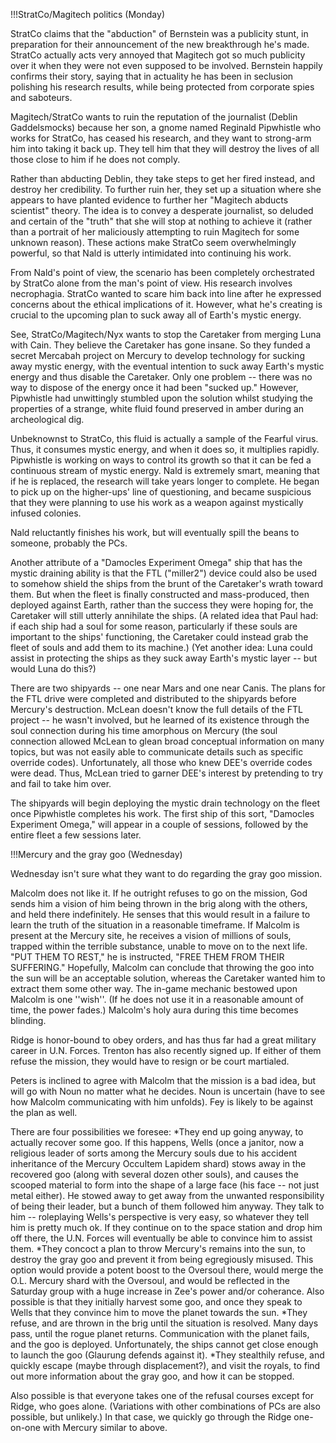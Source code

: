 !!!StratCo/Magitech politics (Monday)

StratCo claims that the &quot;abduction&quot; of Bernstein was a publicity stunt, in preparation for their announcement of the new breakthrough he's made. StratCo actually acts very annoyed that Magitech got so much publicity over it when they were not even supposed to be involved. Bernstein happily confirms their story, saying that in actuality he has been in seclusion polishing his research results, while being protected from corporate spies and saboteurs.

Magitech/StratCo wants to ruin the reputation of the journalist (Deblin Gaddelsmocks) because her son, a gnome named Reginald Pipwhistle who works for StratCo, has ceased his research, and they want to strong-arm him into taking it back up. They tell him that they will destroy the lives of all those close to him if he does not comply.

Rather than abducting Deblin, they take steps to get her fired instead, and destroy her credibility. To further ruin her, they set up a situation where she appears to have planted evidence to further her &quot;Magitech abducts scientist&quot; theory. The idea is to convey a desperate journalist, so deluded and certain of the &quot;truth&quot; that she will stop at nothing to achieve it (rather than a portrait of her maliciously attempting to ruin Magitech for some unknown reason). These actions make StratCo seem overwhelmingly powerful, so that Nald is utterly intimidated into continuing his work.

From Nald's point of view, the scenario has been completely orchestrated by StratCo alone from the man's point of view. His research involves necrophagia. StratCo wanted to scare him back into line after he expressed concerns about the ethical implications of it. However, what he's creating is crucial to the upcoming plan to suck away all of Earth's mystic energy.

See, StratCo/Magitech/Nyx wants to stop the Caretaker from merging Luna with Cain. They believe the Caretaker has gone insane. So they funded a secret Mercabah project on Mercury to develop technology for sucking away mystic energy, with the eventual intention to suck away Earth's mystic energy and thus disable the Caretaker. Only one problem -- there was no way to dispose of the energy once it had been &quot;sucked up.&quot; However, Pipwhistle had unwittingly stumbled upon the solution whilst studying the properties of a strange, white fluid found preserved in amber during an archeological dig.

Unbeknownst to StratCo, this fluid is actually a sample of the Fearful virus. Thus, it consumes mystic energy, and when it does so, it multiplies rapidly. Pipwhistle is working on ways to control its growth so that it can be fed a continuous stream of mystic energy. Nald is extremely smart, meaning that if he is replaced, the research will take years longer to complete. He began to pick up on the higher-ups' line of questioning, and became suspicious that they were planning to use his work as a weapon against mystically infused colonies.

Nald reluctantly finishes his work, but will eventually spill the beans to someone, probably the PCs.

Another attribute of a &quot;Damocles Experiment Omega&quot; ship that has the mystic draining ability is that the FTL (&quot;miller2&quot;) device could also be used to somehow shield the ships from the brunt of the Caretaker's wrath toward them. But when the fleet is finally constructed and mass-produced, then deployed against Earth, rather than the success they were hoping for, the Caretaker will still utterly annihilate the ships. (A related idea that Paul had: if each ship had a soul for some reason, particularly if these souls are important to the ships' functioning, the Caretaker could instead grab the fleet of souls and add them to its machine.) (Yet another idea: Luna could assist in protecting the ships as they suck away Earth's mystic layer -- but would Luna do this?)

There are two shipyards -- one near Mars and one near Canis. The plans for the FTL drive were completed and distributed to the shipyards before Mercury's destruction. McLean doesn't know the full details of the FTL project -- he wasn't involved, but he learned of its existence through the soul connection during his time amorphous on Mercury (the soul connection allowed McLean to glean broad conceptual information on many topics, but was not easily able to communicate details such as specific override codes). Unfortunately, all those who knew DEE's override codes were dead. Thus, McLean tried to garner DEE's interest by pretending to try and fail to take him over.

The shipyards will begin deploying the mystic drain technology on the fleet once Pipwhistle completes his work. The first ship of this sort, &quot;Damocles Experiment Omega,&quot; will appear in a couple of sessions, followed by the entire fleet a few sessions later.


!!!Mercury and the gray goo (Wednesday)

Wednesday isn't sure what they want to do regarding the gray goo mission.

Malcolm does not like it. If he outright refuses to go on the mission, God sends him a vision of him being thrown in the brig along with the others, and held there indefinitely. He senses that this would result in a failure to learn the truth of the situation in a reasonable timeframe. If Malcolm is present at the Mercury site, he receives a vision of millions of souls, trapped within the terrible substance, unable to move on to the next life. &quot;PUT THEM TO REST,&quot; he is instructed, &quot;FREE THEM FROM THEIR SUFFERING.&quot; Hopefully, Malcolm can conclude that throwing the goo into the sun will be an acceptable solution, whereas the Caretaker wanted him to extract them some other way. The in-game mechanic bestowed upon Malcolm is one ''wish''. (If he does not use it in a reasonable amount of time, the power fades.) Malcolm's holy aura during this time becomes blinding.

Ridge is honor-bound to obey orders, and has thus far had a great military career in U.N. Forces. Trenton has also recently signed up. If either of them refuse the mission, they would have to resign or be court martialed.

Peters is inclined to agree with Malcolm that the mission is a bad idea, but will go with Noun no matter what he decides. Noun is uncertain (have to see how Malcolm communicating with him unfolds). Fey is likely to be against the plan as well.

There are four possibilities we foresee:
*They end up going anyway, to actually recover some goo. If this happens, Wells (once a janitor, now a religious leader of sorts among the Mercury souls due to his accident inheritance of the Mercury Occultem Lapidem shard) stows away in the recovered goo (along with several dozen other souls), and causes the scooped material to form into the shape of a large face (his face -- not just metal either). He stowed away to get away from the unwanted responsibility of being their leader, but a bunch of them followed him anyway. They talk to him -- roleplaying Wells's perspective is very easy, so whatever they tell him is pretty much ok. If they continue on to the space station and drop him off there, the U.N. Forces will eventually be able to convince him to assist them.
*They concoct a plan to throw Mercury's remains into the sun, to destroy the gray goo and prevent it from being egregiously misused. This option would provide a potent boost to the Oversoul there, would merge the O.L. Mercury shard with the Oversoul, and would be reflected in the Saturday group with a huge increase in Zee's power and/or coherance. Also possible is that they initially harvest some goo, and once they speak to Wells that they convince him to move the planet towards the sun.
*They refuse, and are thrown in the brig until the situation is resolved. Many days pass, until the rogue planet returns. Communication with the planet fails, and the goo is deployed. Unfortunately, the ships cannot get close enough to launch the goo (Glaurung defends against it).
*They stealthily refuse, and quickly escape (maybe through displacement?), and visit the royals, to find out more information about the gray goo, and how it can be stopped.

Also possible is that everyone takes one of the refusal courses except for Ridge, who goes alone. (Variations with other combinations of PCs are also possible, but unlikely.) In that case, we quickly go through the Ridge one-on-one with Mercury similar to above.


